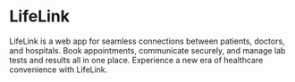 # LifeLink
LifeLink is a web app for seamless connections between patients, doctors, and hospitals. Book appointments, communicate securely, and manage lab tests and results all in one place. Experience a new era of healthcare convenience with LifeLink. 
